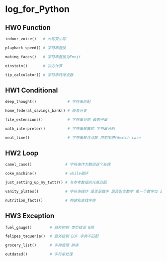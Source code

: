 # log_for_Python

## HW0 Function
```python
indoor_voice()   # 大写变小写

playback_speed() # 字符串替换

making_faces()   # 字符串替换为Emoji

einstein()       # 次方计算

tip_calculator() # 字符串转浮点数
```

## HW1 Conditional
```python
deep_thought()              # 字符串匹配

home_federal_savings_bank() # 嵌套分支

file_extensions()           # 字符串分割 最右子串

math_interpreter()          # 字符串转算式 字符串分割

meal_time()                 # 字符串转浮点数 用范围进行match case
```


## HW2 Loop
```python
camel_case()               # 字符串作为数组逐个处理

coke_machine()             # while循环

just_setting_up_my_twttr() # 与参考数组的元素匹配

vanity_plates()            # 字符串操作 是否是数字 是否包含数字 第一个数字位 是否包含标点符号

nutrition_facts()          # 构建和查找字典
```


## HW3 Exception
```python
fuel_gauge()        # 意外控制 类型错误 0除

felipes_taqueria()  # 意外控制 EOF 字典不匹配

grocery_list()      # 字典管理 排序

outdated()          # 字符串处理
```
